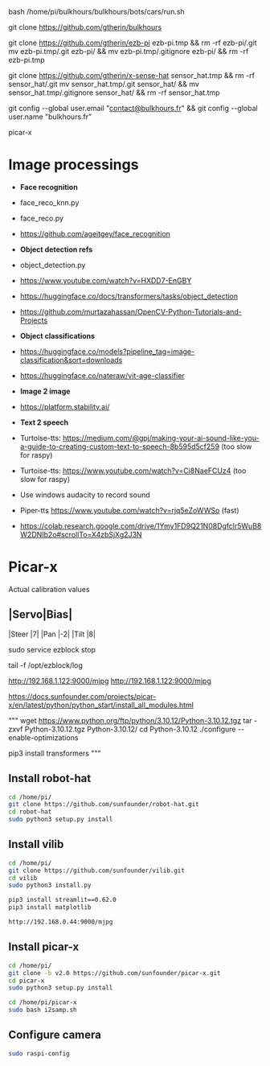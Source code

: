 

bash /home/pi/bulkhours/bulkhours/bots/cars/run.sh

git clone https://github.com/gtherin/bulkhours

git clone https://github.com/gtherin/ezb-pi ezb-pi.tmp && rm -rf ezb-pi/.git
mv ezb-pi.tmp/.git ezb-pi/ && mv ezb-pi.tmp/.gitignore ezb-pi/ && rm -rf ezb-pi.tmp

git clone https://github.com/gtherin/x-sense-hat sensor_hat.tmp && rm -rf sensor_hat/.git
mv sensor_hat.tmp/.git sensor_hat/ && mv sensor_hat.tmp/.gitignore sensor_hat/ && rm -rf sensor_hat.tmp

git config --global user.email "contact@bulkhours.fr" && git config --global user.name "bulkhours.fr"


picar-x

# Image processings

- **Face recognition**
 - face_reco_knn.py
 - face_reco.py
 - https://github.com/ageitgey/face_recognition


- **Object detection refs**
 - object_detection.py
 - https://www.youtube.com/watch?v=HXDD7-EnGBY
 - https://huggingface.co/docs/transformers/tasks/object_detection
 - https://github.com/murtazahassan/OpenCV-Python-Tutorials-and-Projects

- **Object classifications**
 - https://huggingface.co/models?pipeline_tag=image-classification&sort=downloads
 - https://huggingface.co/nateraw/vit-age-classifier

- **Image 2 image**
 - https://platform.stability.ai/

- **Text 2 speech**
 - Turtoise-tts: https://medium.com/@gpj/making-your-ai-sound-like-you-a-guide-to-creating-custom-text-to-speech-8b595d5cf259  (too slow for raspy)
 - Turtoise-tts: https://www.youtube.com/watch?v=Ci8NaeFCUz4 (too slow for raspy)
 - Use windows audacity to record sound
 - Piper-tts https://www.youtube.com/watch?v=rjq5eZoWWSo (fast)
 - https://colab.research.google.com/drive/1Ymy1FD9Q21N08Dgfclr5WuB8W2DNIb2o#scrollTo=X4zbSjXg2J3N

# Picar-x

Actual calibration values

|Servo|Bias|
---
|Steer |7|
|Pan |-2|
|Tilt |8|


sudo service ezblock stop

tail -f /opt/ezblock/log

http://192.168.1.122:9000/mjpg
http://192.168.1.122:9000/mjpg


https://docs.sunfounder.com/projects/picar-x/en/latest/python/python_start/install_all_modules.html


"""
wget https://www.python.org/ftp/python/3.10.12/Python-3.10.12.tgz
tar -zxvf Python-3.10.12.tgz Python-3.10.12/
cd Python-3.10.12
./configure --enable-optimizations

pip3 install transformers
"""



## Install robot-hat

```bash
cd /home/pi/
git clone https://github.com/sunfounder/robot-hat.git
cd robot-hat
sudo python3 setup.py install
```

## Install vilib

```bash
cd /home/pi/
git clone https://github.com/sunfounder/vilib.git
cd vilib
sudo python3 install.py

pip3 install streamlit==0.62.0
pip3 install matplotlib

http://192.168.0.44:9000/mjpg
```


## Install picar-x

```bash
cd /home/pi/
git clone -b v2.0 https://github.com/sunfounder/picar-x.git
cd picar-x
sudo python3 setup.py install

cd /home/pi/picar-x
sudo bash i2samp.sh
```



## Configure camera

```bash
sudo raspi-config
```
